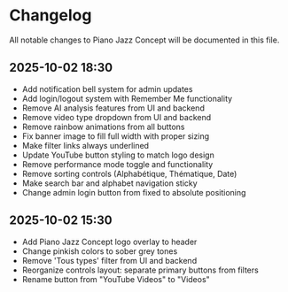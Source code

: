 # Changelog

All notable changes to Piano Jazz Concept will be documented in this file.

## 2025-10-02 18:30
- Add notification bell system for admin updates
- Add login/logout system with Remember Me functionality
- Remove AI analysis features from UI and backend
- Remove video type dropdown from UI and backend
- Remove rainbow animations from all buttons
- Fix banner image to fill full width with proper sizing
- Make filter links always underlined
- Update YouTube button styling to match logo design
- Remove performance mode toggle and functionality
- Remove sorting controls (Alphabétique, Thématique, Date)
- Make search bar and alphabet navigation sticky
- Change admin login button from fixed to absolute positioning

## 2025-10-02 15:30
- Add Piano Jazz Concept logo overlay to header
- Change pinkish colors to sober grey tones
- Remove 'Tous types' filter from UI and backend
- Reorganize controls layout: separate primary buttons from filters
- Rename button from "YouTube Videos" to "Videos"
